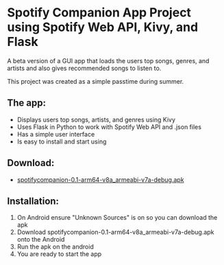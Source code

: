 # Spotify Companion App Project using Spotify Web API, Kivy, and Flask

A beta version of a GUI app that loads the users top songs, genres, and artists and also gives recommended songs to listen to.

This project was created as a simple passtime during summer.
## The app:
* Displays users top songs, artists, and genres using Kivy
* Uses Flask in Python to work with Spotify Web API and .json files
* Has a simple user interface
* Is easy to install and start using

## Download:
* [spotifycompanion-0.1-arm64-v8a_armeabi-v7a-debug.apk](https://github.com/Zirconwing/Spotify-Companion-App/blob/main/build/bin/spotifycompanion-0.1-arm64-v8a_armeabi-v7a-debug.apk)

## Installation:
1. On Android ensure "Unknown Sources" is on so you can download the apk
2. Download spotifycompanion-0.1-arm64-v8a_armeabi-v7a-debug.apk onto the Android
3. Run the apk on the android
4. You are ready to start the app
